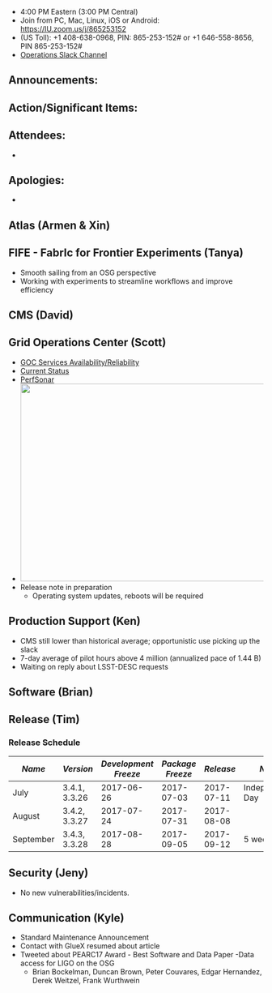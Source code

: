    * 4:00 PM Eastern (3:00 PM Central)
   * Join from PC, Mac, Linux, iOS or Android: https://IU.zoom.us/j/865253152
   * (US Toll): +1 408-638-0968, PIN: 865-253-152# or +1 646-558-8656, PIN 865-253-152#
   * [Operations Slack Channel](https://opensciencegrid.slack.com/messages/C5GAYBGA0/)
   
## Announcements: 
 
## Action/Significant Items:
  
## Attendees: 
   *
   
## Apologies: 
   * 

## Atlas (Armen & Xin)

## FIFE - FabrIc for Frontier Experiments (Tanya) 
   * Smooth sailing from an OSG perspective
   * Working with experiments to streamline workflows and improve efficiency
   
## CMS (David)

## Grid Operations Center (Scott)

   * [GOC Services Availability/Reliability](http://tinyurl.com/pre26vw)
   * [Current Status](http://monitor.grid.iu.edu/availability/production.html)
   * [PerfSonar](http://maddash.aglt2.org/maddash-webui/index.cgi?dashboard=OSG\%20Grid\%20Operations\%20Center\%20Test\%20Mesh\%20Config)
   * <img src="http://steige.grid.iu.edu/steige/17Jul2017.osg-flock.png" width='630' height='390'  /><br>
   * Release note in preparation
      * Operating system updates, reboots will be required
      
## Production Support (Ken)   
   * CMS still lower than historical average; opportunistic use picking up the slack
   * 7-day average of pilot hours above 4 million (annualized pace of 1.44 B)
   * Waiting on reply about LSST-DESC requests 
   
## Software (Brian)

## Release (Tim)
### Release Schedule
| *Name* | *Version* | *Development Freeze* | *Package Freeze* | *Release* | *Notes* |
| ------ | --------- | -------------------- | ---------------- | --------- | ------- |
| July | 3.4.1, 3.3.26 | 2017-06-26 | 2017-07-03 | 2017-07-11 | Independence Day |
| August | 3.4.2, 3.3.27 | 2017-07-24 | 2017-07-31 | 2017-08-08 | |
| September | 3.4.3, 3.3.28 | 2017-08-28 | 2017-09-05 | 2017-09-12 | 5 week cycle |

## Security (Jeny)
   * No new vulnerabilities/incidents.
   
## Communication (Kyle)

* Standard Maintenance Announcement
* Contact with GlueX resumed about article
* Tweeted about PEARC17 Award - Best Software and Data Paper -Data access for LIGO on the OSG
   * Brian Bockelman, Duncan Brown, Peter Couvares, Edgar Hernandez, Derek Weitzel, Frank Wurthwein
